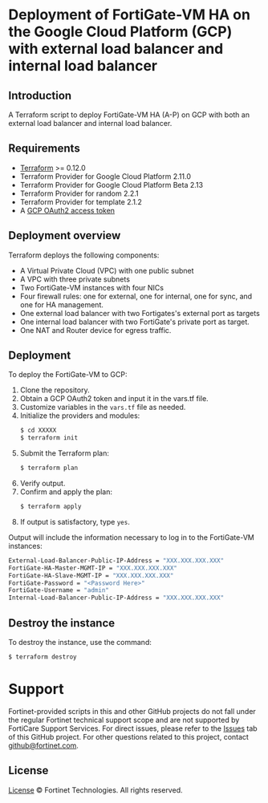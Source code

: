 # Deployment of FortiGate-VM HA on the Google Cloud Platform (GCP) with external load balancer and internal load balancer
## Introduction
A Terraform script to deploy FortiGate-VM HA (A-P) on GCP with both an external load balancer and internal load balancer.

## Requirements
* [Terraform](https://learn.hashicorp.com/terraform/getting-started/install.html) >= 0.12.0
* Terraform Provider for Google Cloud Platform 2.11.0
* Terraform Provider for Google Cloud Platform Beta 2.13
* Terraform Provider for random 2.2.1
* Terraform Provider for template 2.1.2
* A [GCP OAuth2 access token](https://developers.google.com/identity/protocols/OAuth2)

## Deployment overview
Terraform deploys the following components:
   - A Virtual Private Cloud (VPC) with one public subnet
   - A VPC with three private subnets
   - Two FortiGate-VM instances with four NICs
   - Four firewall rules: one for external, one for internal, one for sync, and one for HA management.
   - One external load balancer with two Fortigates's external port as targets
   - One internal load balancer with two FortiGate's private port as target.
   - One NAT and Router device for egress traffic.

## Deployment
To deploy the FortiGate-VM to GCP:
1. Clone the repository.
2. Obtain a GCP OAuth2 token and input it in the vars.tf file.
3. Customize variables in the `vars.tf` file as needed.
4. Initialize the providers and modules:
   ```sh
   $ cd XXXXX
   $ terraform init
    ```
5. Submit the Terraform plan:
   ```sh
   $ terraform plan
   ```
6. Verify output.
7. Confirm and apply the plan:
   ```sh
   $ terraform apply
   ```
8. If output is satisfactory, type `yes`.

Output will include the information necessary to log in to the FortiGate-VM instances:
```sh
External-Load-Balancer-Public-IP-Address = "XXX.XXX.XXX.XXX"
FortiGate-HA-Master-MGMT-IP = "XXX.XXX.XXX.XXX"
FortiGate-HA-Slave-MGMT-IP = "XXX.XXX.XXX.XXX"
FortiGate-Password = "<Password Here>"
FortiGate-Username = "admin"
Internal-Load-Balancer-Public-IP-Address = "XXX.XXX.XXX.XXX"
```

## Destroy the instance
To destroy the instance, use the command:
```sh
$ terraform destroy
```

# Support
Fortinet-provided scripts in this and other GitHub projects do not fall under the regular Fortinet technical support scope and are not supported by FortiCare Support Services.
For direct issues, please refer to the [Issues](https://github.com/fortinet/fortigate-terraform-deploy/issues) tab of this GitHub project.
For other questions related to this project, contact [github@fortinet.com](mailto:github@fortinet.com).

## License
[License](https://github.com/fortinet/fortigate-terraform-deploy/blob/master/LICENSE) © Fortinet Technologies. All rights reserved.
